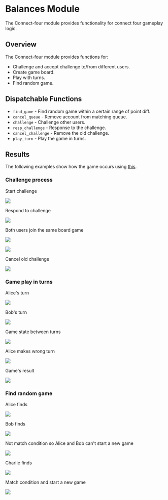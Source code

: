 # Balances Module

The Connect-four module provides functionality for connect four gameplay logic.

## Overview

The Connect-four module provides functions for:

- Challenge and accept challenge to/from different users.
- Create game board.
- Play with turns.
- Find random game.


## Dispatchable Functions

- `find_game` - Find random game  within a certain range of point diff.
- `cancel_queue` - Remove account from matching queue.
- `challenge` - Challenge other users.
- `resp_challenge` - Response to the challenge.
- `cancel_challenge` - Remove the old challenge.
- `play_turn` - Play the game in turns.
## Results

The following examples show how the game occurs using [this](https://polkadot.js.org/apps).

### Challenge process

Start challenge

![](./assets/challenge.png)

Respond to challenge

![](/assets/respond.png)

Both users join the same board game

![](/assets/c-result.png)

![](/assets/c-result2.png)

Cancel old challenge

![](/assets/cancel-challenge.png)

### Game play in turns

Alice's turn

![](./assets/alice-turn.png)

Bob's turn

![](./assets/bob-turn.png)

Game state between turns

![](./assets/game-state.png)

Alice makes wrong turn

![](./assets/wrong-turn.png)

Game's result

![](/assets/game-result.png)

### Find random game

Alice finds

![](/assets/alice-find.png)

Bob finds

![](/assets/bob-find.png)

Not match condition so Alice and Bob can't start a new game

![](/assets/fail-find.png)

Charlie finds

![](/assets/charlie-find.png)

Match condition and start a new game

![](/assets/success-find.png)